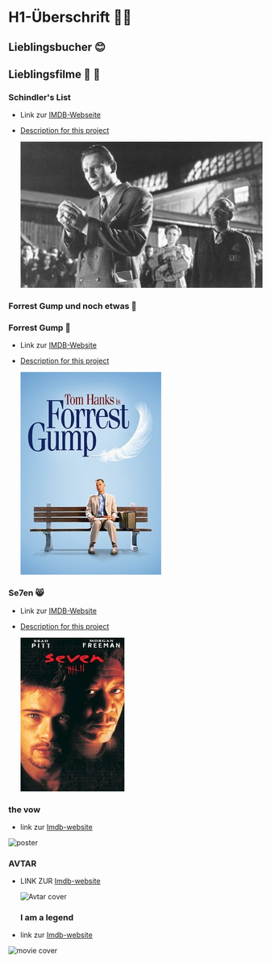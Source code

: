 # H1-Überschrift :weight_lifting_woman:


## Lieblingsbucher :blush:

## Lieblingsfilme :space_invader: :ghost:

### Schindler's List
- Link zur [IMDB-Webseite](https://www.imdb.com/title/tt0108052/?ref_=adv_li_tt)


- [Description for this project](filme/SchindlersListe.md)

  ![Poster](bilder/Schindler.jpg)


### Forrest Gump und noch etwas :nail_care:
### Forrest Gump :japanese_goblin:
- Link zur [IMDB-Website](https://www.imdb.com/title/tt0109830/?ref_=adv_li_tt)

- [Description for this project](filme/ForrestGump.md)

  ![Poster](bilder/forrestGump.jpg)

### Se7en :smile_cat:
- Link zur [IMDB-Website](https://www.imdb.com/title/tt0114369/?ref_=adv_li_tt)

- [Description for this project](filme/Se7en.md)

  ![Poster](bilder/se7en.jpg)


 ### the vow
 - link zur [Imdb-website](https://www.imdb.com/title/tt1606389/)

 ![poster](https://upload.wikimedia.org/wikipedia/en/c/c2/The_Vow_Poster.jpg) 

 ###  AVTAR 
 - LINK ZUR  [Imdb-website](https://www.imdb.com/title/tt1630029/)

     ![Avtar cover](https://m.media-amazon.com/images/W/IMAGERENDERING_521856-T1/images/I/71xQJvywLQL._SL1200_.jpg)


    ### I am a legend 
 - link zur [Imdb-website](https://www.imdb.com/title/tt0480249/?ref_=nv_sr_srsg_0)

![ movie cover](https://m.media-amazon.com/images/W/IMAGERENDERING_521856-T1/images/I/71x5KmjN+7L._SY445_.jpg)

